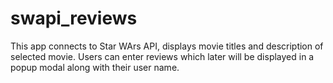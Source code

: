 # swapi_reviews

This app connects to Star WArs API, displays movie titles and description of selected movie.
Users can enter reviews which later will be displayed in a popup modal along with their user name.
